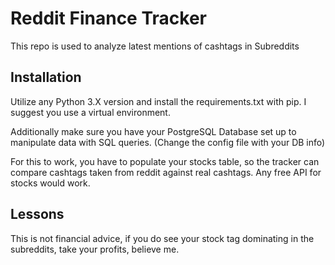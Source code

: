 
# Reddit Finance Tracker

This repo is used to analyze latest mentions of cashtags in Subreddits 



## Installation
Utilize any Python 3.X version and install the requirements.txt with pip. I suggest you use a virtual environment.

Additionally make sure you have your PostgreSQL Database set up to manipulate data with SQL queries.
(Change the config file with your DB info)

For this to work, you have to populate your stocks table, so the tracker can compare cashtags taken from reddit against real cashtags.
Any free API for stocks would work.


## Lessons 

This is not financial advice, if you do see your stock tag dominating in the subreddits, take your profits, believe me.

  
